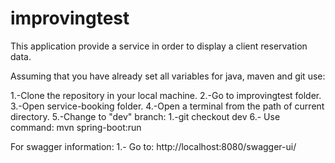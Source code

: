 # improvingtest

This application provide a service in order to display a client reservation data.

Assuming that you have already set all variables for java, maven and git use:

1.-Clone the repository in your local machine.
2.-Go to improvingtest folder.
3.-Open service-booking folder.
4.-Open a terminal from the path of current directory.
5.-Change to "dev" branch:
  1.-git checkout dev
6.- Use command:
  mvn spring-boot:run
 
For swagger information:
1.- Go to: http://localhost:8080/swagger-ui/

